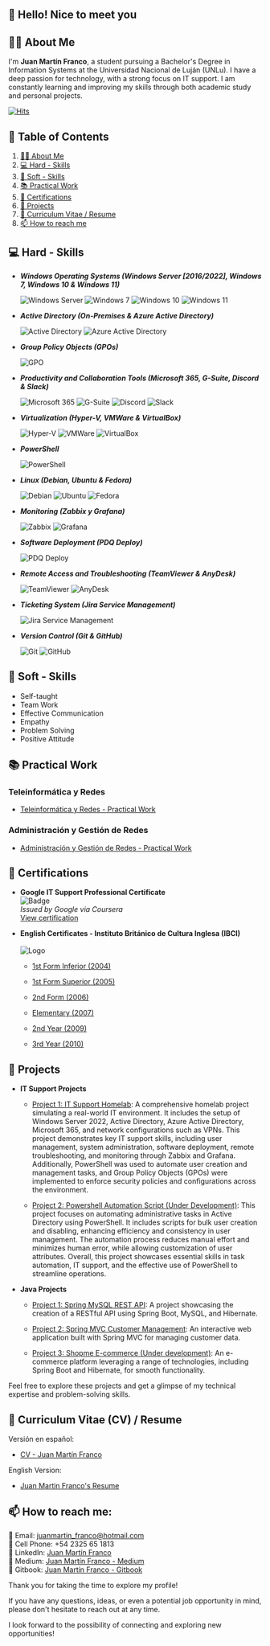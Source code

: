 ## 👋 Hello! Nice to meet you

## 👨‍💻 About Me

I'm **Juan Martín Franco**, a student pursuing a Bachelor's Degree in Information Systems at the Universidad Nacional de Luján (UNLu). I have a deep passion for technology, with a strong focus on IT support. I am constantly learning and improving my skills through both academic study and personal projects.

[![Hits](https://hits.sh/github.com/juanmafranco.svg?style=for-the-badge&label=Profile%20Views&labelColor=161616)](https://hits.sh/github.com/juanmafranco/)

## 📑 Table of Contents

1. [👨‍💻 About Me](#-about-me)
2. [💻 Hard - Skills](#-hard---skills)
3. [💭 Soft - Skills](#-soft---skills)
4. [📚 Practical Work](#-practical-work)
5. [📜 Certifications](#-certifications)
6. [🚀 Projects](#-projects)
7. [📄 Curriculum Vitae / Resume](#-curriculum-vitae-cv--resume)
8. [📫 How to reach me](#-how-to-reach-me)

## 💻 Hard - Skills

* ***Windows Operating Systems (Windows Server [2016/2022], Windows 7, Windows 10 & Windows 11)***
    
    ![Windows Server](images/windows-server.jpg)
    ![Windows 7](/images/windows7-logo.jpg)
    ![Windows 10](/images/windows-10.jpg)
    ![Windows 11](/images/windows-11-logo.jpg)

* ***Active Directory (On-Premises & Azure Active Directory)***
    
    ![Active Directory](images/active-directory-logo.jpg)
    ![Azure Active Directory](images/azure-ad-logo2.png)

* ***Group Policy Objects (GPOs)***
    
    ![GPO](images/gpo-logo.png)    

* ***Productivity and Collaboration Tools (Microsoft 365, G-Suite, Discord & Slack)***
    
    ![Microsoft 365](images/microsoft365-logo.jpg)
    ![G-Suite](/images/gsuite-logo.jpg)
    ![Discord](/images/discord-logo.jpg)
    ![Slack](/images/slack-logo.jpg)

* ***Virtualization (Hyper-V, VMWare & VirtualBox)***
    
    ![Hyper-V](images/hyperv-logo.jpg)
    ![VMWare](/images/vmware-logo.jpg)
    ![VirtualBox](/images/virtualbox-logo.png)

* ***PowerShell***
    
    ![PowerShell](images/powershell-logo.jpg)

* ***Linux (Debian, Ubuntu & Fedora)***
    
    ![Debian](images/debian-logo.png)
    ![Ubuntu](/images/ubuntu.jpg)
    ![Fedora](/images/fedora.jpg)

* ***Monitoring (Zabbix y Grafana)***
    
    ![Zabbix](/images/zabbix-logo.png)
    ![Grafana](/images/grafana-logo.jpg)

* ***Software Deployment (PDQ Deploy)***
    
    ![PDQ Deploy](images/pdqdeploy-logo.png)

* ***Remote Access and Troubleshooting (TeamViewer & AnyDesk)***
    
    ![TeamViewer](images/teamviewer-logo2.jpg)
    ![AnyDesk](/images/anydesk-logo.png)

* ***Ticketing System (Jira Service Management)***
    
    ![Jira Service Management](images/jsm-logo2.jpg)

* ***Version Control (Git & GitHub)***
    
    ![Git](/images/git-logo.png)
    ![GitHub](/images/github-logo2.jpeg)

## 💭 Soft - Skills

* Self-taught
* Team Work
* Effective Communication
* Empathy
* Problem Solving
* Positive Attitude

## 📚 Practical Work

### Teleinformática y Redes
- [Teleinformática y Redes - Practical Work](https://github.com/JuanmaFranco/TyR-TPS)

### Administración y Gestión de Redes
- [Administración y Gestión de Redes - Practical Work](https://github.com/JuanmaFranco/AyGR-TPS)

## 📜 Certifications

- **Google IT Support Professional Certificate**  
  ![Badge](/certificates/google%20it%20support%20specialist/google-it-support-professional-certificate.2.png)  
  *Issued by Google via Coursera*  
  [View certification](/certificates/google%20it%20support%20specialist/google_it_support.pdf)

- **English Certificates - Instituto Británico de Cultura Inglesa (IBCI)** <br/><br/>
  ![Logo](/certificates/english%20certificates/logo/ibci-logo.png)

  - [1st Form Inferior (2004)](/certificates/english%20certificates/1st%20Form%20Inferior/1st%20Form%20Inferior.pdf)

  - [1st Form Superior (2005)](/certificates/english%20certificates/1st%20Form%20Superior/1st%20Form%20Superior.pdf)
  
  - [2nd Form (2006)](/certificates/english%20certificates/2nd%20Form/2nd%20Form.pdf)

  - [Elementary (2007)](/certificates/english%20certificates/Elementary/Elementary.pdf)

  - [2nd Year (2009)](/certificates/english%20certificates/2nd%20Year/2nd%20Year.pdf)
  
  - [3rd Year (2010)](/certificates/english%20certificates/3rd%20Year/3rd%20Year.pdf)

## 🚀 Projects

* **IT Support Projects**

  * [Project 1: IT Support Homelab](https://github.com/JuanmaFranco/HomeLab):
    A comprehensive homelab project simulating a real-world IT environment. It includes the setup of Windows Server 2022, Active Directory, Azure Active Directory, Microsoft 365, and network configurations such as VPNs. This project demonstrates key IT support skills, including user management, system administration, software deployment, remote troubleshooting, and monitoring through Zabbix and Grafana. Additionally, PowerShell was used to automate user creation and management tasks, and Group Policy Objects (GPOs) were implemented to enforce security policies and configurations across the environment.

  * [Project 2: Powershell Automation Script (Under Development)](https://github.com/JuanmaFranco/Powershell-Script):
    This project focuses on automating administrative tasks in Active Directory using PowerShell. It includes scripts for bulk user creation and disabling, enhancing efficiency and consistency in user management. The automation process reduces manual effort and minimizes human error, while allowing customization of user attributes. Overall, this project showcases essential skills in task automation, IT support, and the effective use of PowerShell to streamline operations.

* **Java Projects**

  * [Project 1: Spring MySQL REST API](https://github.com/JuanmaFranco/spring-mysql-rest-api):
    A project showcasing the creation of a RESTful API using Spring Boot, MySQL, and Hibernate.

  * [Project 2: Spring MVC Customer Management](https://github.com/JuanmaFranco/spring-mvc-customer-management):
    An interactive web application built with Spring MVC for managing customer data.

  * [Project 3: Shopme E-commerce (Under development)](https://github.com/JuanmaFranco/Shopme-Ecommerce):
    An e-commerce platform leveraging a range of technologies, including Spring Boot and Hibernate, for smooth functionality.


Feel free to explore these projects and get a glimpse of my technical expertise and problem-solving skills.

## 📄 Curriculum Vitae (CV) / Resume

Versión en español:  

  - [CV - Juan Martín Franco](/resume/CV%20-%20Juan%20Martin%20Franco.pdf)

English Version: 

  - [Juan Martin Franco's Resume](/resume/Juan%20Martin%20Franco%20-%20Resume.pdf)


## 📫 How to reach me:

📧 Email: juanmartin_franco@hotmail.com <br>
📱 Cell Phone: +54 2325 65 1813 <br>
🔗 LinkedIn: [Juan Martín Franco](https://www.linkedin.com/in/juanmafranco/) <br>
🔗 Medium: [Juan Martín Franco - Medium](https://medium.com/@juanmartin_franco) <br>
🔗 Gitbook: [Juan Martín Franco - Gitbook](https://juan-martin-franco.gitbook.io) <br>

Thank you for taking the time to explore my profile! 

If you have any questions, ideas, or even a potential job opportunity in mind, please don't hesitate to reach out at any time. 

I look forward to the possibility of connecting and exploring new opportunities!
